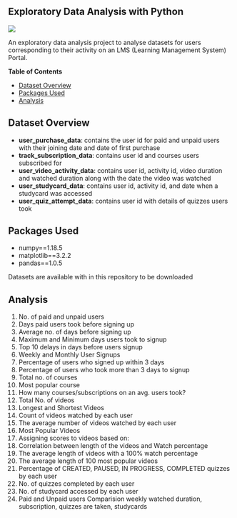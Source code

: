 ## Exploratory Data Analysis with Python
[![](https://img.shields.io/github/license/shine-jayakumar/Covid19-Exploratory-Analysis-With-SQL)](https://github.com/shine-jayakumar/Covid19-Exploratory-Analysis-With-SQL/blob/Master/LICENSE "![](https://img.shields.io/github/license/shine-jayakumar/Covid19-Exploratory-Analysis-With-SQL)")

An exploratory data analysis project to analyse datasets for users corresponding to their activity on an LMS (Learning Management System) Portal.

**Table of Contents**

- [Dataset Overview](#dataset-overview "Dataset Overview")
- [Packages Used](#packages-used "Packages Used")
- [Analysis](#Analysis "Analysis")


## Dataset Overview
- **user_purchase_data**: contains the user id for paid and unpaid users with their joining date and date of first purchase
- **track_subscription_data**: contains user id and courses users subscribed for
- **user_video_activity_data**: contains user id, activity id, video duration and watched duration along with the date the video was watched
- **user_studycard_data**: contains user id, activity id, and date when a studycard was accessed
- **user_quiz_attempt_data**: contains user id with details of quizzes users took

## Packages Used
- numpy==1.18.5
- matplotlib==3.2.2
- pandas==1.0.5




Datasets are available with in this repository to be downloaded

## Analysis

1.	No. of paid and unpaid users
2.	Days paid users took before signing up
3.	Average no. of days before signing up
4.	Maximum and Minimum days users took to signup
5.	Top 10 delays in days before users signup
6.	Weekly and Monthly User Signups
7.	Percentage of users who signed up within 3 days
8.	Percentage of users who took more than 3 days to signup
9.	Total no. of courses
10.	Most popular course
11.	How many courses/subscriptions on an avg. users took?
12.	Total No. of videos
13.	Longest and Shortest Videos
14.	Count of videos watched by each user
15.	The average number of videos watched by each user
16.	Most Popular Videos
17.	Assigning scores to videos based on:
18.	Correlation between length of the videos and Watch percentage
19.	The average length of videos with a 100% watch percentage
20.	The average length of 100 most popular videos
21.	Percentage of CREATED, PAUSED, IN PROGRESS, COMPLETED quizzes by each user
22.	No. of quizzes completed by each user
23.	No. of studycard accessed by each user
24.	Paid and Unpaid users Comparision weekly watched duration, subscription, quizzes are taken, studycards

